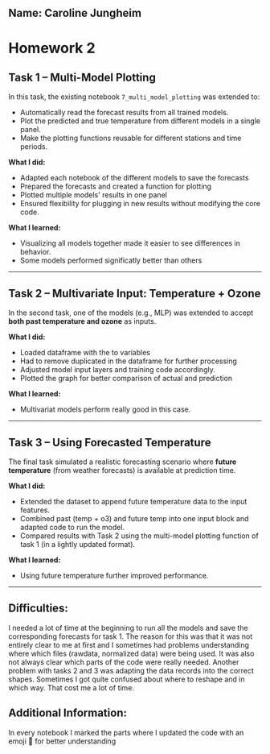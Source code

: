 ## Name: Caroline Jungheim

# Homework 2

## Task 1 – Multi-Model Plotting

In this task, the existing notebook `7_multi_model_plotting` was extended to:
- Automatically read the forecast results from all trained models.
- Plot the predicted and true temperature from different models in a single panel.
- Make the plotting functions reusable for different stations and time periods.

**What I did:**
- Adapted each notebook of the different models to save the forecasts
- Prepared the forecasts and created a function for plotting
- Plotted multiple models' results in one panel
- Ensured flexibility for plugging in new results without modifying the core code.

**What I learned:**
- Visualizing all models together made it easier to see differences in behavior.
- Some models performed significatly better than others

---

## Task 2 – Multivariate Input: Temperature + Ozone

In the second task, one of the models (e.g., MLP) was extended to accept **both past temperature and ozone** as inputs.

**What I did:**
- Loaded dataframe with the to variables
- Had to remove duplicated in the dataframe for further processing
- Adjusted model input layers and training code accordingly.
- Plotted the graph for better comparison of actual and prediction

**What I learned:**
- Multivariat models perform really good in this case.

---

## Task 3 – Using Forecasted Temperature

The final task simulated a realistic forecasting scenario where **future temperature** (from weather forecasts) is available at prediction time.

**What I did:**
- Extended the dataset to append future temperature data to the input features.
- Combined past (temp + o3) and future temp into one input block and adapted code to run the model.
- Compared results with Task 2 using the multi-model plotting function of task 1 (in a lightly updated format).

**What I learned:**
- Using future temperature further improved performance.

---

## Difficulties:
I needed a lot of time at the beginning to run all the models and save the corresponding forecasts for task 1. The reason for this was that it was not entirely clear to me at first and I sometimes had problems understanding where which files (rawdata, normalized data) were being used. It was also not always clear which parts of the code were really needed.
Another problem with tasks 2 and 3 was adapting the data records into the correct shapes. Sometimes I got quite confused about where to reshape and in which way. That cost me a lot of time.

## Additional Information:
In every notebook I marked the parts where I updated the code with an emoji 🦋 for better understanding



